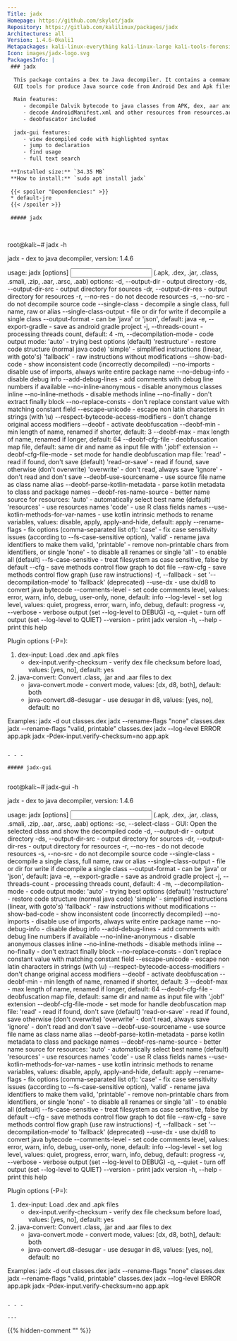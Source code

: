 ```yaml
---
Title: jadx
Homepage: https://github.com/skylot/jadx
Repository: https://gitlab.com/kalilinux/packages/jadx
Architectures: all
Version: 1.4.6-0kali1
Metapackages: kali-linux-everything kali-linux-large kali-tools-forensics kali-tools-respond kali-tools-reverse-engineering 
Icon: images/jadx-logo.svg
PackagesInfo: |
 ### jadx
 
  This package contains a Dex to Java decompiler. It contains a command line and
  GUI tools for produce Java source code from Android Dex and Apk files.
   
  Main features:
     - decompile Dalvik bytecode to java classes from APK, dex, aar and zip files
     - decode AndroidManifest.xml and other resources from resources.arsc
     - deobfuscator included
   
  jadx-gui features:
     - view decompiled code with highlighted syntax
     - jump to declaration
     - find usage
     - full text search
 
 **Installed size:** `34.35 MB`  
 **How to install:** `sudo apt install jadx`  
 
 {{< spoiler "Dependencies:" >}}
 * default-jre
 {{< /spoiler >}}
 
 ##### jadx
 
 
 ```
 root@kali:~# jadx -h
 
 jadx - dex to java decompiler, version: 1.4.6
 
 usage: jadx [options] <input files> (.apk, .dex, .jar, .class, .smali, .zip, .aar, .arsc, .aab)
 options:
   -d, --output-dir                    - output directory
   -ds, --output-dir-src               - output directory for sources
   -dr, --output-dir-res               - output directory for resources
   -r, --no-res                        - do not decode resources
   -s, --no-src                        - do not decompile source code
   --single-class                      - decompile a single class, full name, raw or alias
   --single-class-output               - file or dir for write if decompile a single class
   --output-format                     - can be 'java' or 'json', default: java
   -e, --export-gradle                 - save as android gradle project
   -j, --threads-count                 - processing threads count, default: 4
   -m, --decompilation-mode            - code output mode:
                                          'auto' - trying best options (default)
                                          'restructure' - restore code structure (normal java code)
                                          'simple' - simplified instructions (linear, with goto's)
                                          'fallback' - raw instructions without modifications
   --show-bad-code                     - show inconsistent code (incorrectly decompiled)
   --no-imports                        - disable use of imports, always write entire package name
   --no-debug-info                     - disable debug info
   --add-debug-lines                   - add comments with debug line numbers if available
   --no-inline-anonymous               - disable anonymous classes inline
   --no-inline-methods                 - disable methods inline
   --no-finally                        - don't extract finally block
   --no-replace-consts                 - don't replace constant value with matching constant field
   --escape-unicode                    - escape non latin characters in strings (with \u)
   --respect-bytecode-access-modifiers - don't change original access modifiers
   --deobf                             - activate deobfuscation
   --deobf-min                         - min length of name, renamed if shorter, default: 3
   --deobf-max                         - max length of name, renamed if longer, default: 64
   --deobf-cfg-file                    - deobfuscation map file, default: same dir and name as input file with '.jobf' extension
   --deobf-cfg-file-mode               - set mode for handle deobfuscation map file:
                                          'read' - read if found, don't save (default)
                                          'read-or-save' - read if found, save otherwise (don't overwrite)
                                          'overwrite' - don't read, always save
                                          'ignore' - don't read and don't save
   --deobf-use-sourcename              - use source file name as class name alias
   --deobf-parse-kotlin-metadata       - parse kotlin metadata to class and package names
   --deobf-res-name-source             - better name source for resources:
                                          'auto' - automatically select best name (default)
                                          'resources' - use resources names
                                          'code' - use R class fields names
   --use-kotlin-methods-for-var-names  - use kotlin intrinsic methods to rename variables, values: disable, apply, apply-and-hide, default: apply
   --rename-flags                      - fix options (comma-separated list of):
                                          'case' - fix case sensitivity issues (according to --fs-case-sensitive option),
                                          'valid' - rename java identifiers to make them valid,
                                          'printable' - remove non-printable chars from identifiers,
                                         or single 'none' - to disable all renames
                                         or single 'all' - to enable all (default)
   --fs-case-sensitive                 - treat filesystem as case sensitive, false by default
   --cfg                               - save methods control flow graph to dot file
   --raw-cfg                           - save methods control flow graph (use raw instructions)
   -f, --fallback                      - set '--decompilation-mode' to 'fallback' (deprecated)
   --use-dx                            - use dx/d8 to convert java bytecode
   --comments-level                    - set code comments level, values: error, warn, info, debug, user-only, none, default: info
   --log-level                         - set log level, values: quiet, progress, error, warn, info, debug, default: progress
   -v, --verbose                       - verbose output (set --log-level to DEBUG)
   -q, --quiet                         - turn off output (set --log-level to QUIET)
   --version                           - print jadx version
   -h, --help                          - print this help
 
 Plugin options (-P<name>=<value>):
  1) dex-input: Load .dex and .apk files
     - dex-input.verify-checksum       - verify dex file checksum before load, values: [yes, no], default: yes
  2) java-convert: Convert .class, .jar and .aar files to dex
     - java-convert.mode               - convert mode, values: [dx, d8, both], default: both
     - java-convert.d8-desugar         - use desugar in d8, values: [yes, no], default: no
 
 Examples:
   jadx -d out classes.dex
   jadx --rename-flags "none" classes.dex
   jadx --rename-flags "valid, printable" classes.dex
   jadx --log-level ERROR app.apk
   jadx -Pdex-input.verify-checksum=no app.apk
 ```
 
 - - -
 
 ##### jadx-gui
 
 
 ```
 root@kali:~# jadx-gui -h
 
 jadx - dex to java decompiler, version: 1.4.6
 
 usage: jadx [options] <input files> (.apk, .dex, .jar, .class, .smali, .zip, .aar, .arsc, .aab)
 options:
   -sc, --select-class                 - GUI: Open the selected class and show the decompiled code
   -d, --output-dir                    - output directory
   -ds, --output-dir-src               - output directory for sources
   -dr, --output-dir-res               - output directory for resources
   -r, --no-res                        - do not decode resources
   -s, --no-src                        - do not decompile source code
   --single-class                      - decompile a single class, full name, raw or alias
   --single-class-output               - file or dir for write if decompile a single class
   --output-format                     - can be 'java' or 'json', default: java
   -e, --export-gradle                 - save as android gradle project
   -j, --threads-count                 - processing threads count, default: 4
   -m, --decompilation-mode            - code output mode:
                                          'auto' - trying best options (default)
                                          'restructure' - restore code structure (normal java code)
                                          'simple' - simplified instructions (linear, with goto's)
                                          'fallback' - raw instructions without modifications
   --show-bad-code                     - show inconsistent code (incorrectly decompiled)
   --no-imports                        - disable use of imports, always write entire package name
   --no-debug-info                     - disable debug info
   --add-debug-lines                   - add comments with debug line numbers if available
   --no-inline-anonymous               - disable anonymous classes inline
   --no-inline-methods                 - disable methods inline
   --no-finally                        - don't extract finally block
   --no-replace-consts                 - don't replace constant value with matching constant field
   --escape-unicode                    - escape non latin characters in strings (with \u)
   --respect-bytecode-access-modifiers - don't change original access modifiers
   --deobf                             - activate deobfuscation
   --deobf-min                         - min length of name, renamed if shorter, default: 3
   --deobf-max                         - max length of name, renamed if longer, default: 64
   --deobf-cfg-file                    - deobfuscation map file, default: same dir and name as input file with '.jobf' extension
   --deobf-cfg-file-mode               - set mode for handle deobfuscation map file:
                                          'read' - read if found, don't save (default)
                                          'read-or-save' - read if found, save otherwise (don't overwrite)
                                          'overwrite' - don't read, always save
                                          'ignore' - don't read and don't save
   --deobf-use-sourcename              - use source file name as class name alias
   --deobf-parse-kotlin-metadata       - parse kotlin metadata to class and package names
   --deobf-res-name-source             - better name source for resources:
                                          'auto' - automatically select best name (default)
                                          'resources' - use resources names
                                          'code' - use R class fields names
   --use-kotlin-methods-for-var-names  - use kotlin intrinsic methods to rename variables, values: disable, apply, apply-and-hide, default: apply
   --rename-flags                      - fix options (comma-separated list of):
                                          'case' - fix case sensitivity issues (according to --fs-case-sensitive option),
                                          'valid' - rename java identifiers to make them valid,
                                          'printable' - remove non-printable chars from identifiers,
                                         or single 'none' - to disable all renames
                                         or single 'all' - to enable all (default)
   --fs-case-sensitive                 - treat filesystem as case sensitive, false by default
   --cfg                               - save methods control flow graph to dot file
   --raw-cfg                           - save methods control flow graph (use raw instructions)
   -f, --fallback                      - set '--decompilation-mode' to 'fallback' (deprecated)
   --use-dx                            - use dx/d8 to convert java bytecode
   --comments-level                    - set code comments level, values: error, warn, info, debug, user-only, none, default: info
   --log-level                         - set log level, values: quiet, progress, error, warn, info, debug, default: progress
   -v, --verbose                       - verbose output (set --log-level to DEBUG)
   -q, --quiet                         - turn off output (set --log-level to QUIET)
   --version                           - print jadx version
   -h, --help                          - print this help
 
 Plugin options (-P<name>=<value>):
  1) dex-input: Load .dex and .apk files
     - dex-input.verify-checksum       - verify dex file checksum before load, values: [yes, no], default: yes
  2) java-convert: Convert .class, .jar and .aar files to dex
     - java-convert.mode               - convert mode, values: [dx, d8, both], default: both
     - java-convert.d8-desugar         - use desugar in d8, values: [yes, no], default: no
 
 Examples:
   jadx -d out classes.dex
   jadx --rename-flags "none" classes.dex
   jadx --rename-flags "valid, printable" classes.dex
   jadx --log-level ERROR app.apk
   jadx -Pdex-input.verify-checksum=no app.apk
 ```
 
 - - -
 
---
```

{{% hidden-comment "<!--Do not edit anything above this line-->" %}}
